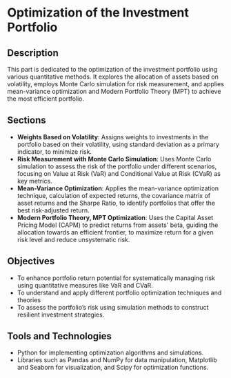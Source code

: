 # Optimization of the Investment Portfolio

## Description
This part  is dedicated to the optimization of the investment portfolio using various quantitative methods. It explores the allocation of assets based on volatility, employs Monte Carlo simulation for risk measurement, and applies mean-variance optimization and Modern Portfolio Theory (MPT) to achieve the most efficient portfolio.

## Sections
- **Weights Based on Volatility**: Assigns weights to investments in the portfolio based on their volatility, using standard deviation as a primary indicator, to minimize risk. 
- **Risk Measurement with Monte Carlo Simulation**: Uses Monte Carlo simulation to assess the risk of the portfolio under different scenarios, focusing on Value at Risk (VaR) and Conditional Value at Risk (CVaR) as key metrics. 
- **Mean-Variance Optimization**: Applies the mean-variance optimization technique, calculation of expected returns, the covariance matrix of asset returns and the Sharpe Ratio, to identify portfolios that offer the best risk-adjusted return.
- **Modern Portfolio Theory, MPT Optimization**: Uses the Capital Asset Pricing Model (CAPM) to predict returns from assets' beta, guiding the allocation towards an efficient frontier, to maximize return for a given risk level and reduce unsystematic risk. 
## Objectives
- To enhance portfolio return potential for systematically managing risk using quantitative measures like VaR and CVaR.
- To understand and apply different portfolio optimization techniques and theories
- To assess the portfolio’s risk using simulation methods to construct resilient investment strategies.

## Tools and Technologies
- Python for implementing optimization algorithms and simulations.
- Libraries such as Pandas and NumPy for data manipulation, Matplotlib and Seaborn for visualization, and Scipy for optimization functions.
